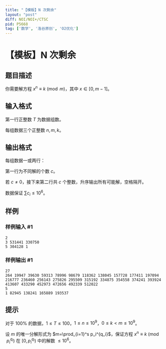 ```yaml
---
title: "【模板】N 次剩余"
layout: "post"
diff: NOI/NOI+/CTSC
pid: P5668
tag: ['数学', '洛谷原创', 'O2优化']
---
```

# 【模板】N 次剩余
## 题目描述

你需要解方程 $x^n\equiv k\pmod m$，其中 $x\in [0,m-1]$。
## 输入格式

第一行正整数 $T$ 为数据组数。

每组数据三个正整数 $n,m,k$。
## 输出格式

每组数据一或两行：

第一行为不同解的个数 $c$。

若 $c\neq 0$，接下来第二行共 $c$ 个整数，升序输出所有可能解，空格隔开。

数据保证 $\sum c_i \le 10^6$。
## 样例

### 样例输入 #1
```
2
3 531441 330750
5 304128 1
```
### 样例输出 #1
```
27
264 19947 39630 59313 78996 98679 118362 138045 157728 177411 197094 216777 236460 256143 275826 295509 315192 334875 354558 374241 393924 413607 433290 452973 472656 492339 512022
5
1 82945 138241 165889 193537
```
## 提示

对于 $100 \%$ 的数据，$1\le T\le 100$，$1\le n\le 10^9$，$0\le k \lt m\le 10^9$。

设 $m$ 的唯一分解形式为 $m=\prod_{i=1}^s p_i^{q_i}$，保证方程 $x^n\equiv k\pmod{p_i^{q_i}}$ 在 $[0,p_i^{q_i})$ 中的解数 $\le 10^6$。
